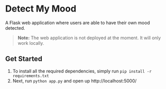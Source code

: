 # Detect My Mood

A Flask web application where users are able to have their own mood detected.

> **Note:** The web application is not deployed at the moment. It will only work locally. 

## Get Started 

1. To install all the required dependencies, simply run `pip install -r requirements.txt`
2. Next, run `python app.py` and open up http://localhost:5000/
